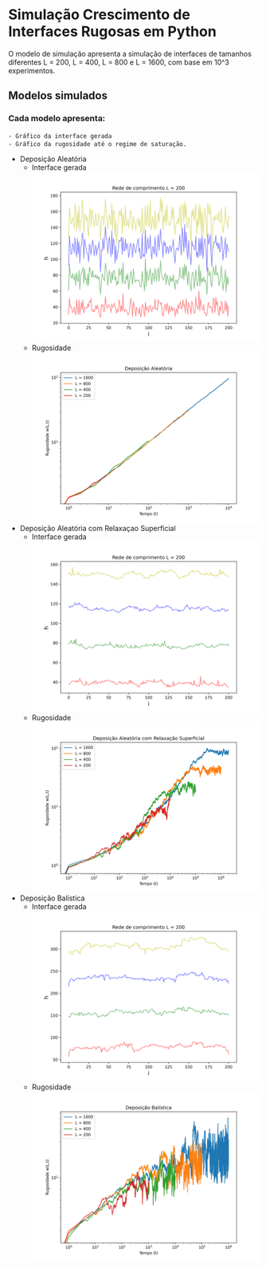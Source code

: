 # Simulação Crescimento de Interfaces Rugosas em Python
O modelo de simulação apresenta a simulação de interfaces de tamanhos diferentes L = 200, L = 400, L = 800 e L = 1600, com base em 10^3 experimentos.

## Modelos simulados
### Cada modelo apresenta:
    - Gráfico da interface gerada
    - Gráfico da rugosidade até o regime de saturação.

- Deposição Aleatória
    - Interface gerada
    ![Alt text](readme_img/snapshots_interface_DA_L200.png?raw=true "Title")
    - Rugosidade
    ![Alt text](readme_img/rugosidade_DA.png?raw=true "Title")
- Deposição Aleatória com Relaxaçao Superficial
    - Interface gerada
    ![Alt text](readme_img/snapshots_interface_DARS_L200.png?raw=true "Title")
    - Rugosidade
    ![Alt text](readme_img/rugosidade_DARS.png?raw=true "Title")
- Deposição Balística
    - Interface gerada
    ![Alt text](readme_img/snapshots_interface_DB_L200.png?raw=true "Title")
    - Rugosidade
    ![Alt text](readme_img/rugosidade_DB.png?raw=true "Title")



